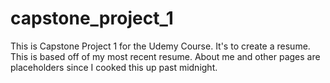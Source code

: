 # capstone_project_1
This is Capstone Project 1 for the Udemy Course. It's to create a resume. This is based off of my most recent resume. About me and other pages are placeholders since I cooked this up past midnight.
